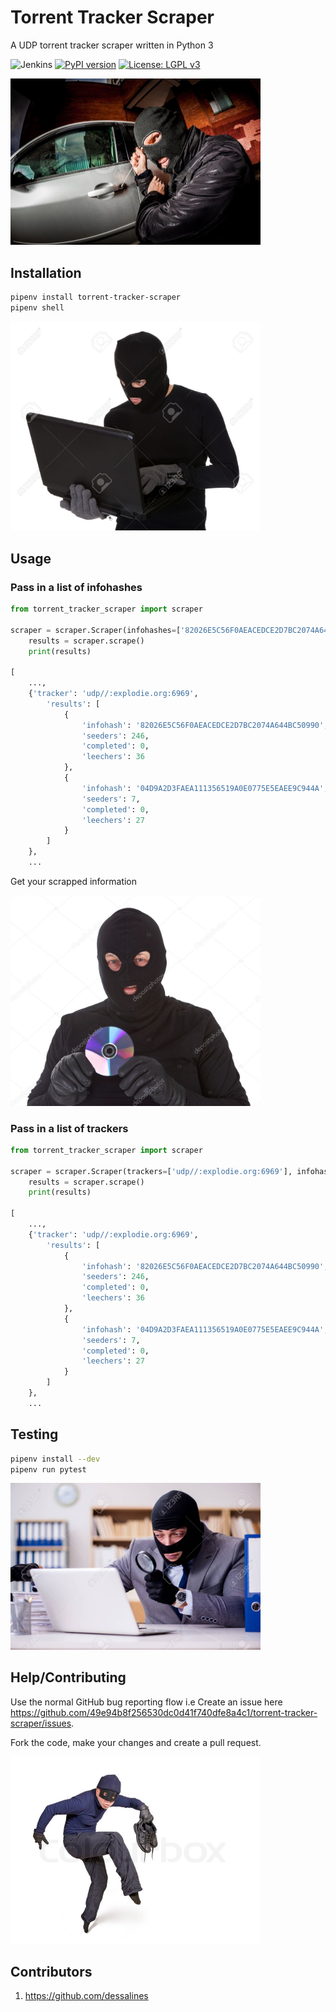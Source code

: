 # Torrent Tracker Scraper

A UDP torrent tracker scraper written in Python 3

![Jenkins](https://jenkins.psr42.online/job/torrent-tracker-scraper/badge/icon?)
[![PyPI version](https://badge.fury.io/py/torrent-tracker-scraper.svg)](https://badge.fury.io/py/torrent-tracker-scraper)
[![License: LGPL v3](https://img.shields.io/badge/License-LGPL%20v3-blue.svg)](https://www.gnu.org/licenses/lgpl-3.0)

<img src="docs/imgs/car-thief.jpg" width="400">

## Installation

```bash
pipenv install torrent-tracker-scraper
pipenv shell
```

<img src="docs/imgs/thief-downloading-python-package.jpg" width="400">

## Usage

### Pass in a list of infohashes

```python
from torrent_tracker_scraper import scraper

scraper = scraper.Scraper(infohashes=['82026E5C56F0AEACEDCE2D7BC2074A644BC50990', '04D9A2D3FAEA111356519A0E0775E5EAEE9C944A'])
    results = scraper.scrape()
    print(results)

[
    ...,
    {'tracker': 'udp//:explodie.org:6969', 
        'results': [
            {
                'infohash': '82026E5C56F0AEACEDCE2D7BC2074A644BC50990', 
                'seeders': 246,
                'completed': 0, 
                'leechers': 36
            },
            { 
                'infohash': '04D9A2D3FAEA111356519A0E0775E5EAEE9C944A', 
                'seeders': 7, 
                'completed': 0, 
                'leechers': 27
            }
        ]
    }, 
    ...
```

Get your scrapped information

<img src="docs/imgs/thief-with-an-early.2000s-limp-bizkit-cd.jpg" width="400">

### Pass in a list of trackers

```python
from torrent_tracker_scraper import scraper

scraper = scraper.Scraper(trackers=['udp//:explodie.org:6969'], infohashes=['82026E5C56F0AEACEDCE2D7BC2074A644BC50990', '04D9A2D3FAEA111356519A0E0775E5EAEE9C944A'])
    results = scraper.scrape()
    print(results)

[
    ...,
    {'tracker': 'udp//:explodie.org:6969', 
        'results': [
            {
                'infohash': '82026E5C56F0AEACEDCE2D7BC2074A644BC50990', 
                'seeders': 246,
                'completed': 0, 
                'leechers': 36
            },
            { 
                'infohash': '04D9A2D3FAEA111356519A0E0775E5EAEE9C944A', 
                'seeders': 7, 
                'completed': 0, 
                'leechers': 27
            }
        ]
    }, 
    ...
```

## Testing

```bash
pipenv install --dev
pipenv run pytest
```

<img src="docs/imgs/thief-reviewing-unit-test-reports.jpg" width="400">

## Help/Contributing

Use the normal GitHub bug reporting flow i.e Create an issue here
<https://github.com/49e94b8f256530dc0d41f740dfe8a4c1/torrent-tracker-scraper/issues>.

Fork the code, make your changes and create a pull request.

<img src="docs/imgs/thief-tiptoe.jpg" width="400">

## Contributors

1. <https://github.com/dessalines>
